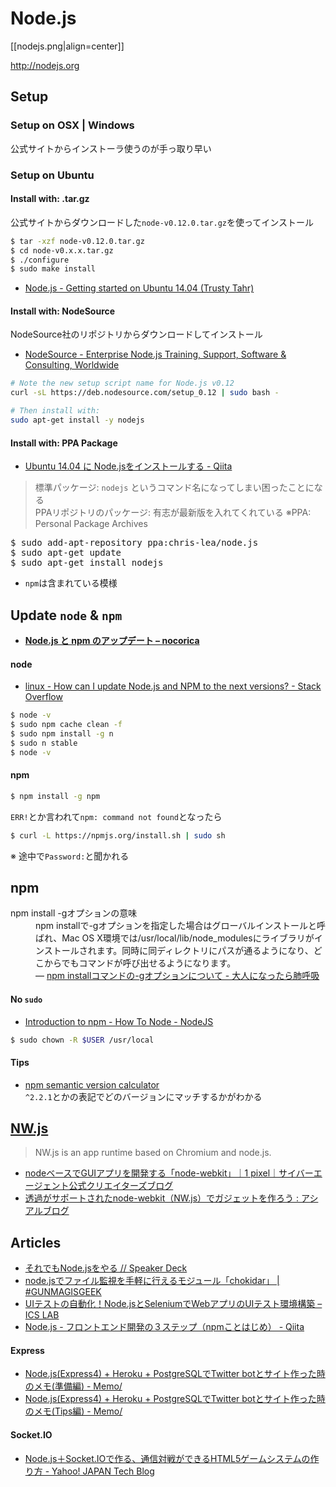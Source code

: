 # Node.js

[[nodejs.png|align=center]]

http://nodejs.org


## Setup

### Setup on OSX | Windows

公式サイトからインストーラ使うのが手っ取り早い

### Setup on Ubuntu

#### Install with: .tar.gz
公式サイトからダウンロードした`node-v0.12.0.tar.gz`を使ってインストール

```bash
$ tar -xzf node-v0.12.0.tar.gz
$ cd node-v0.x.x.tar.gz
$ ./configure
$ sudo make install
```
- [Node.js - Getting started on Ubuntu 14.04 (Trusty Tahr)](https://www.howtoforge.com/tutorial/nodejs-ubuntu-getting-started/)

#### Install with: NodeSource
NodeSource社のリポジトリからダウンロードしてインストール
- [NodeSource - Enterprise Node.js Training, Support, Software & Consulting, Worldwide](https://nodesource.com/blog/nodejs-v012-iojs-and-the-nodesource-linux-repositories)

```bash
# Note the new setup script name for Node.js v0.12
curl -sL https://deb.nodesource.com/setup_0.12 | sudo bash -

# Then install with:
sudo apt-get install -y nodejs
```

#### Install with: PPA Package
- [Ubuntu 14.04 に Node.jsをインストールする - Qiita](http://qiita.com/moris/items/281a588b9773357b27f7)

> 標準パッケージ: `nodejs` というコマンド名になってしまい困ったことになる  
> PPAリポジトリのパッケージ: 有志が最新版を入れてくれている  ※PPA: Personal Package Archives

<pre>
$ sudo add-apt-repository ppa:chris-lea/node.js
$ sudo apt-get update
$ sudo apt-get install nodejs
</pre>
- `npm`は含まれている模様


## Update `node` & `npm`
- __[Node.js と npm のアップデート – nocorica](http://blog.nocorica.jp/2015/03/nodejs-npm-update/)__

#### node
- [linux - How can I update Node.js and NPM to the next versions? - Stack Overflow](http://stackoverflow.com/questions/6237295/how-can-i-update-node-js-and-npm-to-the-next-versions)

```sh
$ node -v
$ sudo npm cache clean -f
$ sudo npm install -g n
$ sudo n stable
$ node -v
```

#### npm
```sh
$ npm install -g npm
```
`ERR!`とか言われて`npm: command not found`となったら
```sh
$ curl -L https://npmjs.org/install.sh | sudo sh
```
※ 途中で`Password:`と聞かれる


## npm

<dl>
  <dt>npm install -gオプションの意味</dt>
  <dd>npm installで-gオプションを指定した場合はグローバルインストールと呼ばれ、Mac OS X環境では/usr/local/lib/node_modulesにライブラリがインストールされます。同時に同ディレクトリにパスが通るようになり、どこからでもコマンドが呼び出せるようになります。<br> ― <a href="http://d.hatena.ne.jp/replication/20110607/1307458180">npm installコマンドの-gオプションについて - 大人になったら肺呼吸</a></dd>
</dl>

#### No `sudo`
- [Introduction to npm - How To Node - NodeJS](http://howtonode.org/introduction-to-npm)

```sh
$ sudo chown -R $USER /usr/local
```

#### Tips
- [npm semantic version calculator](http://semver.npmjs.com/)  
  `^2.2.1`とかの表記でどのバージョンにマッチするかがわかる


## [NW.js](http://nwjs.io/)

> NW.js is an app runtime based on Chromium and node.js. 

- [nodeベースでGUIアプリを開発する「node-webkit」｜1 pixel｜サイバーエージェント公式クリエイターズブログ](http://ameblo.jp/ca-1pixel/entry-11765019318.html)
- [透過がサポートされたnode-webkit（NW.js）でガジェットを作ろう : アシアルブログ](http://blog.asial.co.jp/1350)


## Articles

- [それでもNode.jsをやる // Speaker Deck](https://speakerdeck.com/yosuke_furukawa/soredemonode-dot-jswoyaru)
- [node.jsでファイル監視を手軽に行えるモジュール「chokidar」 | #GUNMAGISGEEK](http://shimz.me/blog/node-js/4123)
- [UIテストの自動化！Node.jsとSeleniumでWebアプリのUIテスト環境構築 – ICS LAB](http://ics-web.jp/lab/archives/5759)
- [Node.js - フロントエンド開発の３ステップ（npmことはじめ） - Qiita](http://qiita.com/hashrock/items/15f4a4961183cfbb2658)

#### Express
- [Node.js(Express4) + Heroku + PostgreSQLでTwitter botとサイト作った時のメモ(準備編) - Memo/](http://memo.brdr.jp/post/116650871021/node-js-express4-heroku-postgresql-twitter)
- [Node.js(Express4) + Heroku + PostgreSQLでTwitter botとサイト作った時のメモ(Tips編) - Memo/](http://memo.brdr.jp/post/117233031311/node-js-express4-heroku-postgresql-twitter)

#### Socket.IO
- [Node.js＋Socket.IOで作る、通信対戦ができるHTML5ゲームシステムの作り方 - Yahoo! JAPAN Tech Blog](http://techblog.yahoo.co.jp/javascript/nodejs/online_game_architecture_by_socketio/)

